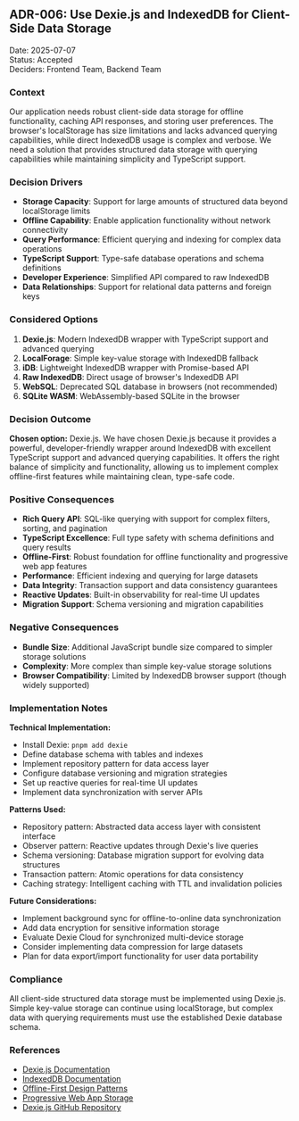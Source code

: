 ## ADR-006: Use Dexie.js and IndexedDB for Client-Side Data Storage

Date: 2025-07-07  
Status: Accepted  
Deciders: Frontend Team, Backend Team

### Context

Our application needs robust client-side data storage for offline functionality, caching API responses, and storing user preferences. The browser's localStorage has size limitations and lacks advanced querying capabilities, while direct IndexedDB usage is complex and verbose. We need a solution that provides structured data storage with querying capabilities while maintaining simplicity and TypeScript support.

### Decision Drivers

* **Storage Capacity**: Support for large amounts of structured data beyond localStorage limits
* **Offline Capability**: Enable application functionality without network connectivity
* **Query Performance**: Efficient querying and indexing for complex data operations
* **TypeScript Support**: Type-safe database operations and schema definitions
* **Developer Experience**: Simplified API compared to raw IndexedDB
* **Data Relationships**: Support for relational data patterns and foreign keys

### Considered Options

1. **Dexie.js**: Modern IndexedDB wrapper with TypeScript support and advanced querying
2. **LocalForage**: Simple key-value storage with IndexedDB fallback
3. **iDB**: Lightweight IndexedDB wrapper with Promise-based API
4. **Raw IndexedDB**: Direct usage of browser's IndexedDB API
5. **WebSQL**: Deprecated SQL database in browsers (not recommended)
6. **SQLite WASM**: WebAssembly-based SQLite in the browser

### Decision Outcome

**Chosen option:** Dexie.js.
We have chosen Dexie.js because it provides a powerful, developer-friendly wrapper around IndexedDB with excellent TypeScript support and advanced querying capabilities. It offers the right balance of simplicity and functionality, allowing us to implement complex offline-first features while maintaining clean, type-safe code.

### Positive Consequences

* **Rich Query API**: SQL-like querying with support for complex filters, sorting, and pagination
* **TypeScript Excellence**: Full type safety with schema definitions and query results
* **Offline-First**: Robust foundation for offline functionality and progressive web app features
* **Performance**: Efficient indexing and querying for large datasets
* **Data Integrity**: Transaction support and data consistency guarantees
* **Reactive Updates**: Built-in observability for real-time UI updates
* **Migration Support**: Schema versioning and migration capabilities

### Negative Consequences

* **Bundle Size**: Additional JavaScript bundle size compared to simpler storage solutions
* **Complexity**: More complex than simple key-value storage solutions
* **Browser Compatibility**: Limited by IndexedDB browser support (though widely supported)

### Implementation Notes

**Technical Implementation:**
- Install Dexie: `pnpm add dexie`
- Define database schema with tables and indexes
- Implement repository pattern for data access layer
- Configure database versioning and migration strategies
- Set up reactive queries for real-time UI updates
- Implement data synchronization with server APIs

**Patterns Used:**
- Repository pattern: Abstracted data access layer with consistent interface
- Observer pattern: Reactive updates through Dexie's live queries
- Schema versioning: Database migration support for evolving data structures
- Transaction pattern: Atomic operations for data consistency
- Caching strategy: Intelligent caching with TTL and invalidation policies

**Future Considerations:**
- Implement background sync for offline-to-online data synchronization
- Add data encryption for sensitive information storage
- Evaluate Dexie Cloud for synchronized multi-device storage
- Consider implementing data compression for large datasets
- Plan for data export/import functionality for user data portability

### Compliance

All client-side structured data storage must be implemented using Dexie.js. Simple key-value storage can continue using localStorage, but complex data with querying requirements must use the established Dexie database schema.

### References

- [Dexie.js Documentation](https://dexie.org/)
- [IndexedDB Documentation](https://developer.mozilla.org/en-US/docs/Web/API/IndexedDB_API)
- [Offline-First Design Patterns](https://offlinefirst.org/)
- [Progressive Web App Storage](https://web.dev/storage-for-the-web/)
- [Dexie.js GitHub Repository](https://github.com/dexie/Dexie.js)